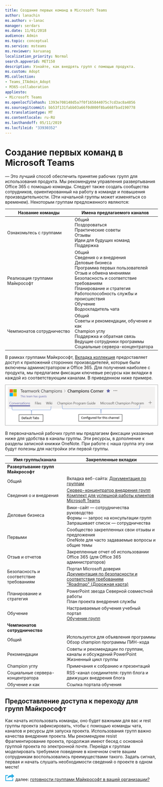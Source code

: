 ```yaml
---
title: Создание первых команд в Microsoft Teams
author: lanachin
ms.author: v-lanac
manager: serdars
ms.date: 11/01/2018
audience: Admin
ms.topic: conceptual
ms.service: msteams
ms.reviewer: karuanag
localization_priority: Normal
search.appverid: MET150
description: Узнайте, как внедрять групп с помощью продукта.
ms.custom: Adopt
MS.collection:
- Teams_ITAdmin_Adopt
- M365-collaboration
appliesto:
- Microsoft Teams
ms.openlocfilehash: 1393e708148d5a7f0f165844075c7cd3ac8a4856
ms.sourcegitcommit: bb53f131fabb03a66f0d000f8ba668fbad190778
ms.translationtype: MT
ms.contentlocale: ru-RU
ms.lasthandoff: 05/11/2019
ms.locfileid: "33930352"
---
```

# <a name="create-your-first-teams-in-microsoft-teams"></a>Создание первых команд в Microsoft Teams

— Это лучший способ обеспечить принятие рабочих групп для использования продукта. Мы рекомендуем управления развертывания Office 365 с помощью команды. Следует также создать сообщества сотрудников, ориентированный на работу в команде и повышения производительности. (Эти начальной группы может изменяться со временем). Некоторым группам предложенного являются:

| Название команды | Имена предлагаемого каналов |
| --------- | ---------------------- |
| Ознакомьтесь с группами | Общий</br> Поздороваться</br> Практические советы</br>Отзывы </br> Идеи для будущих команд </br> Поддержка |
| Реализация группами Майкрософт | Общий <br/> Сведения о и внедрения <br/> Деловые бизнеса <br/> Программа первых пользователей <br/> Отзыв и обмена мнениями <br/> Безопасность и соответствие требованиям <br/> Планирование и стратегия <br/> Работоспособность службы и происшествия <br/> Обучение <br/> Водоохладитель чата |
| Чемпионатов сотрудничество | Общий <br/> Советы и рекомендации, обучение и как <br/> Champion углу <br/> Поддержка и обратная связь <br/> Ведущие сотрудники программы <br/> Социальные сервера-концентратора |

В рамках группами Майкрософт, [Вкладка коллекция](https://docs.microsoft.com/en-us/microsoftteams/platform/concepts/tabs/tabs-overview) предоставляет доступ к приложений сторонних производителей, которые были включены администратором и Office 365. Для получения наиболее с продукта, мы предлагаем фиксации ключевые ресурсы как вкладки в каждой из соответствующим каналам. В приведенном ниже примере.

![По умолчанию и пользовательских вкладок](media/teams-adoption-tab-example.png)

В первоначальной рабочих групп мы предлагаем фиксации указанные ниже для удобства в каналы группы. Эти ресурсы, в дополнение к разделы записной книжки OneNote. При работе с наша группа эту они будут полезны для настройки эти первой группы. 

|Имя группы/канала | Закрепленные вкладки |
|----------------- | ---------- |
| **Развертывание групп Майкрософт** ||
| Общий | Вкладка веб-сайта: [Документация по группам](https://aka.ms/SuccessWithTeams) |
| Сведения о и внедрения | [Сервер-концентратор внедрения групп](https://aka.ms/DriveTeamsAdoption)<br/>[Комплект для успешной работы клиентов Microsoft Teams](https://download.microsoft.com/download/A/E/9/AE984CD4-CF4B-41E7-9ABD-6735E3F01897/MicrosoftTeamsCustomerSuccessKit.zip)|
| Деловые бизнеса | Вики-сайт — сотрудничества руководство<br/>Формы — запрос на консультации групп<br/>Запрашивает список — сотрудничества |
|Первыми | Сообщество закрепленных свои отзывы и предложения <br/> OneNote для часто задаваемые вопросы и общие темы |
| Отзыв и отчетов | Закрепленные отчет об использовании Office 365 (для Office 365 администраторов) |
| Безопасность и соответствие требованиям | Портал Microsoft доверия <br/> [Документация по безопасности и соответствия требованиям](https://docs.microsoft.com/en-us/office365/securitycompliance/index)<br/> ["Roadmap" (Дорожная карта)](https://docs.microsoft.com/office365/securitycompliance/security-roadmap) |
| Планирование и стратегия | PowerPoint звезда Северной совместной работы <br/> План проекта внедрения службы |
| Обучение | Настраиваемые обучения учебный портал <br/> [Обучение групп](https://aka.ms/TeamsTraining) |
| **Чемпионатов сотрудничество**|  |
| Общий | Используется для объявления программы <br/> Обзор champion программы ПИН-кода |
| Рекомендации | Советы и рекомендации по группам, каналы и обсуждений PowerPoint <br/> Жизненный цикл группы |
| Champion углу | Примечания к собранию и презентаций |
| Социальные сервера-концентратора | RSS-канал соединителя: групп блога и движущих внедрения блога |
| Обучение и как | Ссылка портала обучения |

## <a name="making-the-switch-to-microsoft-teams"></a>Предоставление доступа к переходу для групп Майкрософт

Как начать использовать команды, оно будет важными для вас и rest группы проекта зафиксировать, чтобы с помощью команды чата, каналов и ресурсы для запуска проекта. Использования групп важно качества внедрения проекта. Мы рекомендуем resist Фрагментирование проекта, продолжая имеют бесед с основной группой проекта по электронной почте. Перейдя к группам моделировать требуемое поведение в конечном счете вашим сотрудникам воспользовались преимуществами такого. Задать сигнал, первая и начать слушать необходимости сведений о проекте в одном месте!  

![Далее действия значок](media/teams-adoption-next-icon.png) далее: [готовности группами Майкрософт в вашей организации?](teams-adoption-assess-readiness.md)
